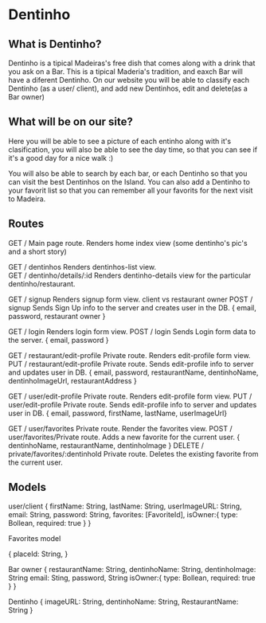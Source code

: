 # Dentinho

## What is Dentinho?

Dentinho is a tipical Madeiras's free dish that comes along with a drink that you ask on a Bar.
This is a tipical Maderia's tradition, and eaxch Bar will have a diferent Dentinho.
On our website you will be able to classify each Dentinho (as a user/ client), and add new Dentinhos, edit and delete(as a Bar owner)

## What will be on our site?

Here you will be able to see a picture of each entinho along with it's clasification, you will also be able to see the day time, so that you can see if it's a good day for a nice walk :)

You will also be able to search by each bar, or each Dentinho so that you can visit the best Dentinhos on the Island.
You can also add a Dentinho to your favorit list so that you can remember all your favorits for the next visit to Madeira.


## Routes

GET	 /	Main page route.    Renders home index view (some dentinho's pic's and a short story)

GET	/   dentinhos	        Renders dentinhos-list view.	
GET	/   dentinho/details/:id	Renders dentinho-details view for the particular dentinho/restaurant.

GET	 /  signup	            Renders signup form view. client vs restaurant owner
POST /  signup	            Sends Sign Up info to the server and creates user in the DB.	{ email, password, restaurant owner }

GET	 /  login	            Renders login form view.
POST /  login	            Sends Login form data to the server.	                         { email, password }

GET	 /  restaurant/edit-profile	Private route. Renders edit-profile form view.
PUT	 /  restaurant/edit-profile	Private route. Sends edit-profile info to server and updates user in DB.	{ email, password, restaurantName, dentinhoName, dentinhoImageUrl, restaurantAddress }

GET	 /  user/edit-profile	Private route. Renders edit-profile form view.
PUT	 /  user/edit-profile	Private route. Sends edit-profile info to server and updates user in DB.	{ email, password, firstName, lastName, userImageUrl}

GET	 /  user/favorites	    Private route. Render the favorites view.
POST /  user/favorites/Private route.   Adds a new favorite for the current user.	{ dentinhoName, restaurantName, dentinhoImage }
DELETE	/ private/favorites/:dentinhoId	Private route. Deletes the existing favorite from the current user.	


## Models

user/client 
{
  firstName: String,
  lastName: String,
  userImageURL: String,
  email: String,
  password: String,
  favorites: [FavoriteId],
  isOwner:{
    type: Bollean,
    required: true
  }
}

Favorites model

{
  placeId: String,
}


Bar owner
{
    restaurantName: String,
    dentinhoName: String,
    dentinhoImage: String
    email: Sting,
    password, String
    isOwner:{
        type: Bollean,
        required: true
    }
}

Dentinho
{
    imageURL: String,
    dentinhoName: String,
    RestaurantName: String
}





